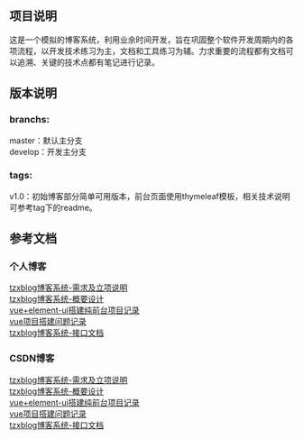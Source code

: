 ## 项目说明
这是一个模拟的博客系统，利用业余时间开发，旨在巩固整个软件开发周期内的各项流程，以开发技术练习为主，文档和工具练习为辅。力求重要的流程都有文档可以追溯、关键的技术点都有笔记进行记录。

## 版本说明
### branchs:
master：默认主分支<br/>
develop：开发主分支

### tags:
v1.0：初始博客部分简单可用版本，前台页面使用thymeleaf模板，相关技术说明可参考tag下的readme。

## 参考文档
### 个人博客
[tzxblog博客系统-需求及立项说明](https://blog.tzxcode.cn/2020/01/30/tzxblog2/)<br/>
[tzxblog博客系统-概要设计](https://blog.tzxcode.cn/2020/02/01/tzxblog3/)<br/>
[vue+element-ui搭建纯前台项目记录](https://blog.tzxcode.cn/2019/01/29/front1/)<br/>
[vue项目搭建问题记录](https://blog.tzxcode.cn/2020/01/28/vue1/)<br/>
[tzxblog博客系统-接口文档](https://blog.tzxcode.cn/2020/02/02/tzxblog4/)<br/>

### CSDN博客
[tzxblog博客系统-需求及立项说明](https://tuzongxun.blog.csdn.net/article/details/104116688)<br/>
[tzxblog博客系统-概要设计](https://blog.csdn.net/tuzongxun/article/details/104130855)<br/>
[vue+element-ui搭建纯前台项目记录](https://blog.csdn.net/tuzongxun/article/details/86688216)<br/>
[vue项目搭建问题记录](https://blog.csdn.net/tuzongxun/article/details/104100344)<br/>
[tzxblog博客系统-接口文档](https://tuzongxun.blog.csdn.net/article/details/104146216)<br/>
